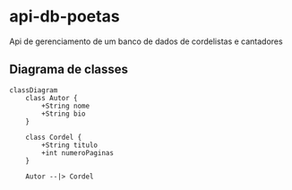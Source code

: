 # api-db-poetas
Api de gerenciamento de um banco de dados de cordelistas e cantadores
## Diagrama de classes

```mermaid
classDiagram
    class Autor {
        +String nome
        +String bio
    }

    class Cordel {
        +String titulo
        +int numeroPaginas
    }

    Autor --|> Cordel


